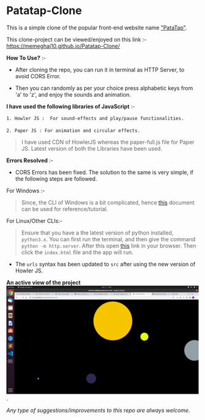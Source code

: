 # Patatap-Clone

This is a simple clone of the popular front-end website name <a href="https://patatap.com/">"PataTap"</a>.

This clone-project can be viewed/enjoyed on this link :-
    https://memeghaj10.github.io/Patatap-Clone/

**How To Use?** :-

- After cloning the repo, you can run it in terminal as HTTP Server, to avoid CORS Error.

- Then you can randomly as per your choice press alphabetic     keys from 'a' to 'z', and enjoy the sounds and animation.


**I have used the following libraries of JavaScript** :-

    1. Howler JS :  For sound-effects and play/pause functionalities.

    2. Paper JS : For animation and circular effects.

> I have used CDN of HowlerJS whereas the
> paper-full.js file for Paper JS.
> Latest version of both the Libraries have been used.


**Errors Resolved** :-

- CORS Errors has been fixed.
     The solution to the same is very simple, if the following steps are followed.

For Windows :-           
 >Since, the CLI of Windows is a bit complicated, hence [this](https://docs.google.com/document/d/1tq4F-E-dGB22O4qs7YsvpcdxXmwj9SJ0-GZVccyeaSU/edit) document can be used for reference/tutorial.

 For Linux/Other CLIs:-
 > Ensure that you have a the latest version of python installed, `python3.x`. 
 > You can first run the terminal, and then give the command `python -m http.server`.
 >  After this open [this](http://localhost:8000/) link in your browser.
 > Then click the `index.html` file and the app will run.


 - The `urls` syntax has been updated to `src` after using the new version of Howler JS.


 **An active view of the project**
 <img src="images/PataTap.png">.


*Any type of suggestions/improvements to this repo are always welcome.*
